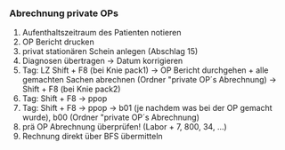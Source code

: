 ### Abrechnung private OPs

1. Aufenthaltszeitraum des Patienten notieren
2. OP Bericht drucken
3. privat stationären Schein anlegen (Abschlag 15)
4. Diagnosen übertragen → Datum korrigieren
5. Tag: LZ Shift + F8 (bei Knie pack1) → OP Bericht durchgehen + alle gemachten Sachen abrechnen (Ordner "private OP´s Abrechnung) → Shift + F8 (bei Knie pack2)
6. Tag: Shift + F8 → ppop
7. Tag: Shift + F8 → ppop → b01 (je nachdem was bei der OP gemacht wurde), b00 (Ordner "private OP´s Abrechnung)
8. prä OP Abrechnung überprüfen! (Labor + 7, 800, 34, ...) 
9. Rechnung direkt über BFS übermitteln
